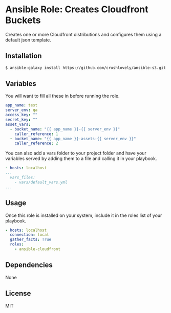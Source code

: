 # Ansible Role: Creates Cloudfront Buckets

Creates one or more Cloudfront distributions and configures them using a default json template.

## Installation

``` bash
$ ansible-galaxy install https://github.com/crushlovely/ansible-s3.git
```
## Variables

You will want to fill all these in before running the role.

``` yaml
app_name: test
server_env: qa
access_key: ""
secret_key: ""
asset_vars:
  - bucket_name: "{{ app_name }}-{{ server_env }}"
    caller_reference: 1
  - bucket_name: "{{ app_name }}-assets-{{ server_env }}"
    caller_reference: 2
```
You can also add a vars folder to your project folder and have your variables served by adding them to a file and calling it in your playbook.

```yaml
- hosts: localhost
...
  vars_files:
    - vars/default_vars.yml
...
```
## Usage

Once this role is installed on your system, include it in the roles list of your playbook.

``` yaml
- hosts: localhost
  connection: local
  gather_facts: True
  roles:
    - ansible-cloudfront
```

## Dependencies

None

## License

MIT